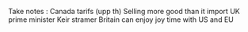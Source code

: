 Take notes :
Canada tarifs (upp th)
Selling more good than it import
UK prime minister Keir stramer
Britain can enjoy joy time with US and EU
